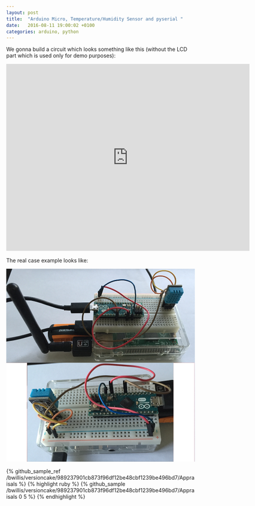 ```yaml
---
layout: post
title:  "Arduino Micro, Temperature/Humidity Sensor and pyserial "
date:   2016-08-11 19:00:02 +0100
categories: arduino, python
---
```


We gonna build a circuit which looks something like this (without the LCD part which is used only for demo purposes):

<iframe frameborder='0' height='500' marginheight='0' marginwidth='0' scrolling='no' src='https://circuits.io/circuits/2523563-micro-lcd-temperature/embed#breadboard' width='650'></iframe>


The real case example looks like:

<img src="/images/arduino_temperature_humidity.JPG" alt="Arduino Temperature/Humidity">

{% github_sample_ref /bwillis/versioncake/989237901cb873f96df12be48cbf1239be496bd7/Appraisals %}
{% highlight ruby %}
{% github_sample /bwillis/versioncake/989237901cb873f96df12be48cbf1239be496bd7/Appraisals 0 5 %}
{% endhighlight %}
